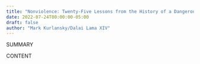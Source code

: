 ```yaml
---
title: "Nonviolence: Twenty-Five Lessons from the History of a Dangerous Idea"
date: 2022-07-24T00:00:00-05:00
draft: false
author: "Mark Kurlansky/Dalai Lama XIV"
---
```


SUMMARY

<!--more-->

CONTENT